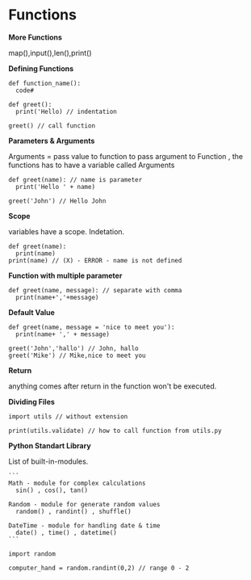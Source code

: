 # Functions

**More Functions**

  map(),input(),len(),print()

**Defining Functions**

  ```
  def function_name():
    code#

  def greet():
    print('Hello) // indentation

  greet() // call function
  ```

**Parameters & Arguments**

  Arguments = pass value to function
  to pass argument to Function , the functions has to have a variable called Arguments

  ```
  def greet(name): // name is parameter
    print('Hello ' + name)

  greet('John') // Hello John
  ```


**Scope**

  variables have a scope. Indetation.

  ```
  def greet(name):
    print(name)
  print(name) // (X) - ERROR - name is not defined
  ```

**Function with multiple parameter**

  ```
  def greet(name, message): // separate with comma
    print(name+','+message)
  ```

**Default Value**

  ```
  def greet(name, message = 'nice to meet you'):
    print(name+ ',' + message)

  greet('John','hallo') // John, hallo
  greet('Mike') // Mike,nice to meet you
  ```

**Return**

  anything comes after return in the function won't be executed.

**Dividing Files**

  ```
  import utils // without extension

  print(utils.validate) // how to call function from utils.py
  ```

**Python Standart Library**

  List of built-in-modules. 

    ```
    Math - module for complex calculations
      sin() , cos(), tan()
    
    Random - module for generate random values
      random() , randint() , shuffle()

    DateTime - module for handling date & time
      date() , time() , datetime()
    ```




  ```
  import random

  computer_hand = random.randint(0,2) // range 0 - 2
  ```